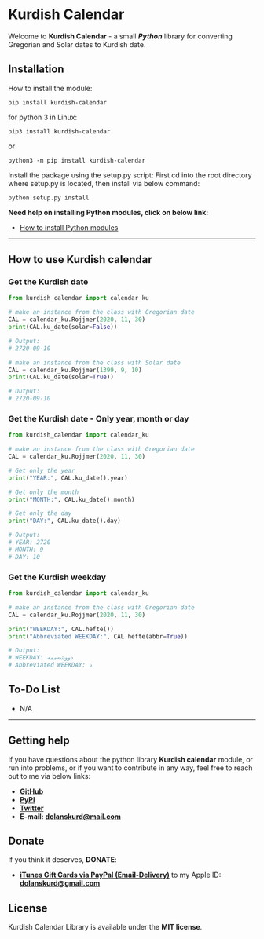 
# Kurdish Calendar

Welcome to **Kurdish Calendar** - a small **_Python_** library for converting Gregorian and Solar dates to Kurdish date.

## Installation

  How to install the module:

  `pip install kurdish-calendar`

  for python 3 in Linux:

  `pip3 install kurdish-calendar`

  or

  `python3 -m pip install kurdish-calendar`

  Install the package using the setup.py script:
  First cd into the root directory where setup.py is located, then install via below command:

  `python setup.py install`

  **Need help on installing Python modules, click on below link:**

- [How to install Python modules](https://docs.python.org/3.9/installing/index.html)

---

## How to use Kurdish calendar

### Get the Kurdish date

```python
from kurdish_calendar import calendar_ku

# make an instance from the class with Gregorian date
CAL = calendar_ku.Rojjmer(2020, 11, 30)
print(CAL.ku_date(solar=False))

# Output:
# 2720-09-10

# make an instance from the class with Solar date
CAL = calendar_ku.Rojjmer(1399, 9, 10)
print(CAL.ku_date(solar=True))

# Output:
# 2720-09-10
```

### Get the Kurdish date - Only year, month or day

```python
from kurdish_calendar import calendar_ku

# make an instance from the class with Gregorian date
CAL = calendar_ku.Rojjmer(2020, 11, 30)

# Get only the year
print("YEAR:", CAL.ku_date().year)

# Get only the month
print("MONTH:", CAL.ku_date().month)

# Get only the day
print("DAY:", CAL.ku_date().day)

# Output:
# YEAR: 2720
# MONTH: 9
# DAY: 10
```

### Get the Kurdish weekday

```python
from kurdish_calendar import calendar_ku

# make an instance from the class with Gregorian date
CAL = calendar_ku.Rojjmer(2020, 11, 30)

print("WEEKDAY:", CAL.hefte())
print("Abbreviated WEEKDAY:", CAL.hefte(abbr=True))

# Output:
# WEEKDAY: دووشەممە
# Abbreviated WEEKDAY: د
```

## To-Do List

- N/A

---

## Getting help

If you have questions about the python library **Kurdish calendar** module, or run into problems, or if you want to contribute in any way, feel free to reach out to me via below links:

- **[GitHub](https://github.com/dolanskurd)**
- **[PyPI](https://pypi.org/project/kurdish-calendar/)**
- **[Twitter](http://www.twitter.com/dolanskurd)**
- **E-mail: [dolanskurd@mail.com](mailto:dolanskurd@mail.com)**

## Donate

If you think it deserves, **DONATE**:

- **[iTunes Gift Cards via PayPal (Email-Delivery)](https://www.paypal.com/us/gifts/brands/itunes)** to my Apple ID: **dolanskurd@gmail.com**

## License

Kurdish Calendar Library is available under the **MIT license**.
